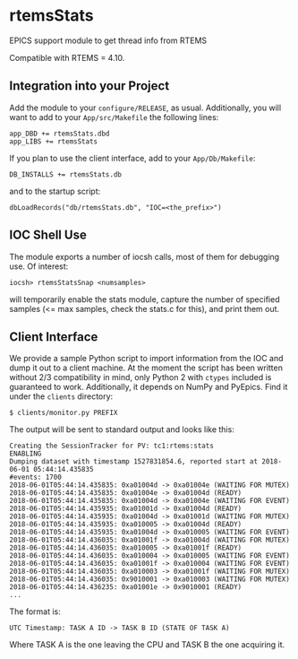 # rtemsStats

EPICS support module to get thread info from RTEMS

Compatible with RTEMS = 4.10.

## Integration into your Project

Add the module to your `configure/RELEASE`, as usual. Additionally, you will
want to add to your `App/src/Makefile` the following lines:

```
app_DBD += rtemsStats.dbd
app_LIBS += rtemsStats
```

If you plan to use the client interface, add to your `App/Db/Makefile`:

```
DB_INSTALLS += rtemsStats.db
```

and to the startup script:

```
dbLoadRecords("db/rtemsStats.db", "IOC=<the_prefix>")
```

## IOC Shell Use

The module exports a number of iocsh calls, most of them for debugging use. Of
interest:

```
iocsh> rtemsStatsSnap <numsamples>
```

will temporarily enable the stats module, capture the number of specified
samples (<= max samples, check the stats.c for this), and print them out.

## Client Interface

We provide a sample Python script to import information from the IOC and
dump it out to a client machine. At the moment the script has been written
without 2/3 compatibility in mind, only Python 2 with `ctypes` included is
guaranteed to work. Additionally, it depends on NumPy and PyEpics. Find it
under the `clients` directory:

```
$ clients/monitor.py PREFIX
```

The output will be sent to standard output and looks like this:

```
Creating the SessionTracker for PV: tc1:rtems:stats
ENABLING
Dumping dataset with timestamp 1527831854.6, reported start at 2018-06-01 05:44:14.435835
#events: 1700
2018-06-01T05:44:14.435835: 0xa01004d -> 0xa01004e (WAITING FOR MUTEX)
2018-06-01T05:44:14.435835: 0xa01004e -> 0xa01004d (READY)
2018-06-01T05:44:14.435835: 0xa01004d -> 0xa01004e (WAITING FOR EVENT)
2018-06-01T05:44:14.435935: 0xa01001d -> 0xa01004d (READY)
2018-06-01T05:44:14.435935: 0xa01004d -> 0xa01001d (WAITING FOR MUTEX)
2018-06-01T05:44:14.435935: 0xa010005 -> 0xa01004d (READY)
2018-06-01T05:44:14.435935: 0xa01004d -> 0xa010005 (WAITING FOR EVENT)
2018-06-01T05:44:14.436035: 0xa01001f -> 0xa01004d (WAITING FOR MUTEX)
2018-06-01T05:44:14.436035: 0xa010005 -> 0xa01001f (READY)
2018-06-01T05:44:14.436035: 0xa010004 -> 0xa010005 (WAITING FOR EVENT)
2018-06-01T05:44:14.436035: 0xa01001f -> 0xa010004 (WAITING FOR EVENT)
2018-06-01T05:44:14.436035: 0xa010003 -> 0xa01001f (WAITING FOR MUTEX)
2018-06-01T05:44:14.436035: 0x9010001 -> 0xa010003 (WAITING FOR MUTEX)
2018-06-01T05:44:14.436235: 0xa01001e -> 0x9010001 (READY)
...
```

The format is:

```
UTC Timestamp: TASK A ID -> TASK B ID (STATE OF TASK A)
```

Where TASK A is the one leaving the CPU and TASK B the one acquiring it.
